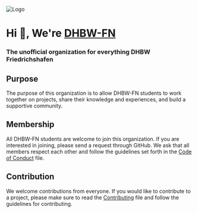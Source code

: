 ![Logo](https://elearning.dhbw-ravensburg.de/pluginfile.php/1/theme_lambda/logo/1627904206/DHBW_Logo%20lang.png)
# Hi 👋, We're [DHBW-FN](https://github.com/DHBW-FN)
### The unofficial organization for everything DHBW Friedrichshafen

## Purpose
The purpose of this organization is to allow DHBW-FN students to work together on projects, share their knowledge and experiences, and build a supportive community.

## Membership
All DHBW-FN students are welcome to join this organization. If you are interested in joining, please send a request through GitHub.
We ask that all members respect each other and follow the guidelines set forth in the [Code of Conduct](../CODE_OF_CONDUCT.md) file.

## Contribution
We welcome contributions from everyone.
If you would like to contribute to a project, please make sure to read the [Contributing](../CONTRIBUTING.md) file and follow the guidelines for contributing.
